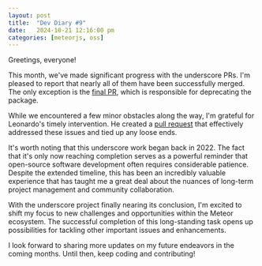 ```yaml
---
layout: post
title:  "Dev Diary #9"
date:   2024-10-21 12:16:00 pm
categories: [meteorjs, oss]
---
```


Greetings, everyone!

This month, we've made significant progress with the underscore PRs. I'm pleased to report that nearly all of them have been successfully merged. The only exception is the [final PR](https://github.com/meteor/meteor/pull/12268), which is responsible for deprecating the package. 

While we encountered a few minor obstacles along the way, I'm grateful for Leonardo's timely intervention. He created a [pull request](https://github.com/meteor/meteor/pull/13422) that effectively addressed these issues and tied up any loose ends.

It's worth noting that this underscore work began back in 2022. The fact that it's only now reaching completion serves as a powerful reminder that open-source software development often requires considerable patience. Despite the extended timeline, this has been an incredibly valuable experience that has taught me a great deal about the nuances of long-term project management and community collaboration.

With the underscore project finally nearing its conclusion, I'm excited to shift my focus to new challenges and opportunities within the Meteor ecosystem. The successful completion of this long-standing task opens up possibilities for tackling other important issues and enhancements.

I look forward to sharing more updates on my future endeavors in the coming months. Until then, keep coding and contributing!
